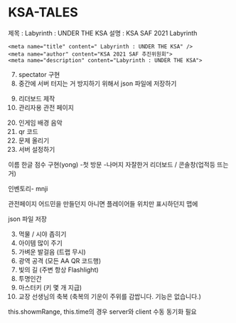 # KSA-TALES
제목 : Labyrinth : UNDER THE KSA
설명 : KSA SAF 2021 Labyrinth

    <meta name="title" content=" Labyrinth : UNDER THE KSA" />
    <meta name="author" content="KSA 2021 SAF 추진위원회">
    <meta name="description" content="Labyrinth : UNDER THE KSA">

<!-- 1. 문제 번역 영어로 / 문제 올리기 보여주기 -->
<!-- 2. map 생성시 가장 바깥쪽은 wall로 두르는 것이 좋을 듯 (에러 방지) // 구현 자체는 안정적인 듯 에러 안 남 -->
<!-- 3. 사람 그리면서 다른 사람도 가져와야 하고 dir, 프로필 보내고 받기 -->
<!-- 4. 옆 방 안 보이게 수정 -->
<!-- 5. flashlight랑 trap -->
<!-- 6. error 처리 제대로 하기, socket client 중간에 나간다고 서버 터지면 안 됨 -->
7. spectator 구현
8. 중간에 서버 터지는 거 방지하기 위해서 json 파일에 저장하기
<!-- 사용자간 업적 공유 및  -->
9. 리더보드 제작
10. 관리자용 관전 페이지
<!-- 11. 소리 넣기 -->
<!-- 12. dictionary 용도는 initialize Map으로 바꾸기 -->
<!-- 13. problem.id 보여주면 안 됨 ?? 필요없을 듯 -->
<!-- 14. Flash 켰을 때 보이는 범위 설정 (벽으로 막혀 있을 수도 있으니까 각도를 측정해야 되나? while 문이나 BFS 같은 거 필요할 듯) -->
<!-- 15. 튜토리얼 제작 - 조작법 -->
<!-- 16. Hint 사진 띄우기 구현 -->
<!-- 17. 문제 풀기 구현  -->
<!-- 19. 업적 종류 정하기 / 보여주기 -->
20. 인게임 배경 음악
21. qr 코드
22. 문제 올리기
23. 서버 설정하기
<!-- 24. 반 설정 -->


이름 한글
점수 구현(yong)
    -첫 방문
    -나머지 자잘한거
리더보드 / 콘솔창(업적등 뜨는거)
<!-- 힌트 -->
인벤토리- mnji
<!-- 프로필- mnji -->
관전페이지 어드민을 만들던지 아니면 플레이어들 위치만 표시하던지 맵에 

json 파일 저장


<!-- 1. 망치 - 문 부시는 거 / 꼴찌 위주로 주기  -->
<!-- 2. 지뢰 제거기 -->
3. 먹물 / 시야 좁히기
4. 아이템 많이 주기
5. 가벼운 발걸음 (트랩 무시)
6. 광역 공격 (모든 AA QR 코드행)
7. 빛의 길 (주변 항상 Flashlight)
8. 투명인간
9. 마스터키 (키 몇 개 지급)
10. 교장 선생님의 축복 (축복의 기운이 주위를 감쌉니다. 기능은 없습니다.)


this.showmRange, this.time의 경우 server와 client 수동 동기화 필요